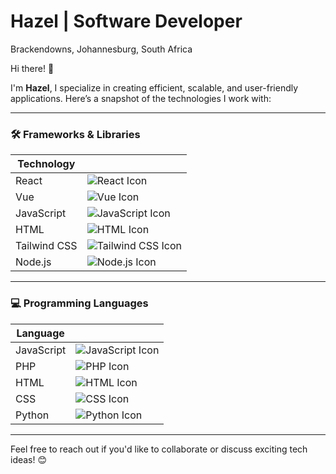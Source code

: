 # Hazel | Software Developer  
Brackendowns, Johannesburg, South Africa  

Hi there! 👋

I'm **Hazel**, I specialize in creating efficient, scalable, and user-friendly applications. Here’s a snapshot of the technologies I work with:

---

### 🛠️ Frameworks & Libraries

| Technology     |                                         |
|----------------|-----------------------------------------|
| React          | ![React Icon](https://cdn.jsdelivr.net/npm/simple-icons@v5/icons/react.svg)   |
| Vue            | ![Vue Icon](https://cdn.jsdelivr.net/npm/simple-icons@v5/icons/vue-dot-js.svg) |
| JavaScript     | ![JavaScript Icon](https://cdn.jsdelivr.net/npm/simple-icons@v5/icons/javascript.svg) |
| HTML           | ![HTML Icon](https://cdn.jsdelivr.net/npm/simple-icons@v5/icons/html5.svg)    |
| Tailwind CSS   | ![Tailwind CSS Icon](https://cdn.jsdelivr.net/npm/simple-icons@v5/icons/tailwindcss.svg) |
| Node.js        | ![Node.js Icon](https://cdn.jsdelivr.net/npm/simple-icons@v5/icons/node-dot-js.svg) |


---

### 💻 Programming Languages

| Language       |                                         |
|----------------|-----------------------------------------|
| JavaScript     | ![JavaScript Icon](https://cdn.jsdelivr.net/npm/simple-icons@v5/icons/javascript.svg) |
| PHP            | ![PHP Icon](https://cdn.jsdelivr.net/npm/simple-icons@v5/icons/php.svg)       |
| HTML           | ![HTML Icon](https://cdn.jsdelivr.net/npm/simple-icons@v5/icons/html5.svg)    |
| CSS            | ![CSS Icon](https://cdn.jsdelivr.net/npm/simple-icons@v5/icons/css3.svg)      |
| Python         | ![Python Icon](https://cdn.jsdelivr.net/npm/simple-icons@v5/icons/python.svg) |

---

Feel free to reach out if you'd like to collaborate or discuss exciting tech ideas! 😊
